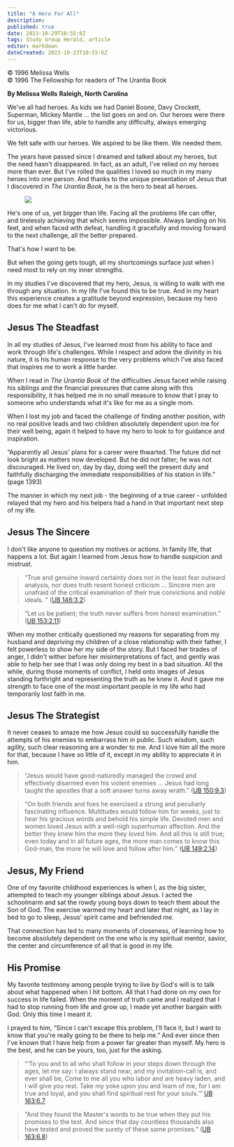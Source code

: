 ```yaml
---
title: "A Hero For All"
description: 
published: true
date: 2023-10-29T10:55:6Z
tags: Study Group Herald, article
editor: markdown
dateCreated: 2023-10-23T10:55:6Z
---
```


<p class="v-card v-sheet theme--light gray lighten-3 px-2">© 1996 Melissa Wells<br>© 1996 The Fellowship for readers of The Urantia Book</p>

**By Melissa Wells**
**Raleigh, North Carolina**

We've all had heroes. As kids we had Daniel Boone, Davy Crockett, Superman, Mickey Mantle ... the list goes on and on. Our heroes were there for us, bigger than life, able to handle any difficulty, always emerging victorious.

We felt safe with our heroes. We aspired to be like them. We needed them.

The years have passed since I dreamed and talked about my heroes, but the need hasn't disappeared. In fact, as an adult, I've relied on my heroes more than ever. But I've rolled the qualities I loved so much in my many heroes into one person. And thanks to the unique presentation of Jesus that I discovered in _The Urantia Book_, he is the hero to beat all heroes.

<figure id="Figure_1" class="image urantiapedia">
<img src="/image/article/Study_Group_Herald/Jesus.jpg">
</figure>

He's one of us, yet bigger than life. Facing all the problems life can offer, and tirelessly achieving that which seems impossible. Always landing on his feet, and when faced with defeat, handling it gracefully and moving forward to the next challenge, all the better prepared.

That's how I want to be.

But when the going gets tough, all my shortcomings surface just when I need most to rely on my inner strengths.

In my studies I've discovered that my hero, Jesus, is willing to walk with me through any situation. In my life I've found this to be true. And in my heart this experience creates a gratitude beyond expression, because my hero does for me what I can't do for myself.

## Jesus The Steadfast

In all my studies of Jesus, I've learned most from his ability to face and work through life's challenges. While I respect and adore the divinity in his nature, it is his human response to the very problems which I've also faced that inspires me to work a little harder.

When I read in _The Urantia Book_ of the difficulties Jesus faced while raising his siblings and the financial pressures that came along with this responsibility, it has helped me in no small measure to know that I pray to someone who understands what it's like for me as a single mom.

When I lost my job and faced the challenge of finding another position, with no real positive leads and two children absolutely dependent upon me for their well being, again it helped to have my hero to look to for guidance and inspiration.

“Apparently all Jesus' plans for a career were thwarted. The future did not look bright as matters now developed. But he did not falter; he was not discouraged. He lived on, day by day, doing well the present duty and faithfully discharging the immediate responsibilities of his station in life." (page 1393)

The manner in which my next job - the beginning of a true career - unfolded relayed that my hero and his helpers had a hand in that important next step of my life.

## Jesus The Sincere

I don't like anyone to question my motives or actions. In family life, that happens a lot. But again I learned from Jesus how to handle suspicion and mistrust.

> “True and genuine inward certainty does not in the least fear outward analysis, nor does truth resent honest criticism ... Sincere men are unafraid of the critical examination of their true convictions and noble ideals. ” ([UB 146:3.2](/en/The_Urantia_Book/146#p3_2))

> “Let us be patient; the truth never suffers from honest examination.” ([UB 153:2.11](/en/The_Urantia_Book/153#p2_11))

When my mother critically questioned my reasons for separating from my husband and depriving my children of a close relationship with their father, I felt powerless to show her my side of the story. But I faced her tirades of anger, I didn't wither before her misinterpretations of fact, and gently was able to help her see that I was only doing my best in a bad situation. All the while, during those moments of conflict, I held onto images of Jesus standing forthright and representing the truth as he knew it. And it gave me strength to face one of the most important people in my life who had temporarily lost faith in me.

## Jesus The Strategist

It never ceases to amaze me how Jesus could so successfully handle the attempts of his enemies to embarrass him in public. Such wisdom, such agility, such clear reasoning are a wonder to me. And I love him all the more for that, because I have so little of it, except in my ability to appreciate it in him.

> “Jesus would have good-naturedly managed the crowd and effectively disarmed even his violent enemies ... Jesus had long taught the apostles that a soft answer turns away wrath.” ([UB 150:9.3](/en/The_Urantia_Book/150#p9_3))

> “On both friends and foes he exercised a strong and peculiarly fascinating influence. Multitudes would follow him for weeks, just to hear his gracious words and behold his simple life. Devoted men and women loved Jesus with a well-nigh superhuman affection. And the better they knew him the more they loved him. And all this is still true; even today and in all future ages, the more man comes to know this God-man, the more he will love and follow after him.” ([UB 149:2.14](/en/The_Urantia_Book/149#p2_14))

## Jesus, My Friend

One of my favorite childhood experiences is when I, as the big sister, attempted to teach my younger siblings about Jesus. I acted the schoolmarm and sat the rowdy young boys down to teach them about the Son of God. The exercise warmed my heart and later that night, as I lay in bed to go to sleep, Jesus' spirit came and befriended me.

That connection has led to many moments of closeness, of learning how to become absolutely dependent on the one who is my spiritual mentor, savior, the center and circumference of all that is good in my life.

## His Promise

My favorite testimony among people trying to live by God's will is to talk about what happened when I hit bottom. All that I had done on my own for success in life failed. When the moment of truth came and I realized that I had to stop running from life and grow up, I made yet another bargain with God. Only this time I meant it.

I prayed to him, “Since I can't escape this problem, I'll face it, but I want to know that you're really going to be there to help me.” And ever since then I've known that I have help from a power far greater than myself. My hero is the best, and he can be yours, too, just for the asking.

> “‘To you and to all who shall follow in your steps down through the ages, let me say: I always stand near, and my invitation-call is, and ever shall be, Come to me all you who labor and are heavy laden, and I will give you rest. Take my yoke upon you and learn of me, for I am true and loyal, and you shall find spiritual rest for your souls.’” [UB 163:6.7](/en/The_Urantia_Book/163#p6_7)

> “And they found the Master's words to be true when they put his promises to the test. And since that day countless thousands also have tested and proved the surety of these same promises.” ([UB 163:6.8](/en/The_Urantia_Book/163#p6_8))